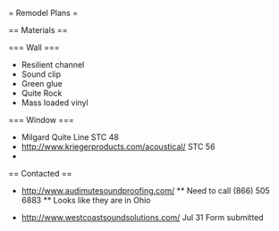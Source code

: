 = Remodel Plans =

== Materials ==

=== Wall ===

* Resilient channel
* Sound clip
* Green glue
* Quite Rock
* Mass loaded vinyl

=== Window ===

* Milgard Quite Line STC 48
* http://www.kriegerproducts.com/acoustical/ STC 56
* 

== Contacted ==

* http://www.audimutesoundproofing.com/ 
** Need to call (866) 505 6883
** Looks like they are in Ohio

* http://www.westcoastsoundsolutions.com/ 
Jul 31 Form submitted


